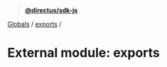 > **[@directus/sdk-js](../README.md)**

[Globals](../README.md) / [exports](exports.md) /

# External module: exports